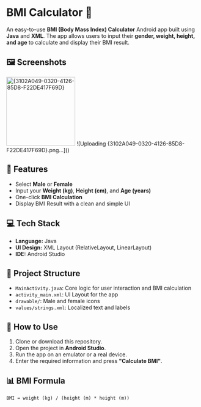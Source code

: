 # BMI Calculator 🚀

An easy-to-use **BMI (Body Mass Index) Calculator** Android app built using **Java** and **XML**. The app allows users to input their **gender, weight, height, and age** to calculate and display their BMI result.

## 🖼️ Screenshots
<img width="180" alt="{3102A049-0320-4126-85D8-F22DE417F69D}" src="https://github.com/user-attachments/assets/8f64bf67-5506-4d0d-8e22-d12baa4356f3" />
![Uploading {3102A049-0320-4126-85D8-F22DE417F69D}.png…]()




## 📱 Features
- Select **Male** or **Female**
- Input your **Weight (kg)**, **Height (cm)**, and **Age (years)**
- One-click **BMI Calculation**
- Display BMI Result with a clean and simple UI

## 💻 Tech Stack
- **Language:** Java
- **UI Design:** XML Layout (RelativeLayout, LinearLayout)
- **IDE:** Android Studio

## 📂 Project Structure
- `MainActivity.java`: Core logic for user interaction and BMI calculation
- `activity_main.xml`: UI Layout for the app
- `drawable/`: Male and female icons
- `values/strings.xml`: Localized text and labels

## 🔧 How to Use
1. Clone or download this repository.
2. Open the project in **Android Studio**.
3. Run the app on an emulator or a real device.
4. Enter the required information and press **"Calculate BMI"**.

## 📊 BMI Formula
```text
BMI = weight (kg) / (height (m) * height (m))
